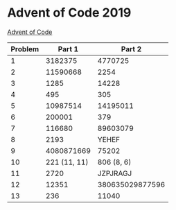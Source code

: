 # Advent of Code 2019

[Advent of Code](adventofcode.com)

| Problem | Part 1       | Part 2          |
| ------- | ------------ | --------------- |
| 1       | 3182375      | 4770725         |
| 2       | 11590668     | 2254            |
| 3       | 1285         | 14228           |
| 4       | 495          | 305             |
| 5       | 10987514     | 14195011        |
| 6       | 200001       | 379             |
| 7       | 116680       | 89603079        |
| 8       | 2193         | YEHEF           |
| 9       | 4080871669   | 75202           |
| 10      | 221 (11, 11) | 806 (8, 6)      |
| 11      | 2720         | JZPJRAGJ        |
| 12      | 12351        | 380635029877596 |
| 13      | 236          | 11040           |
